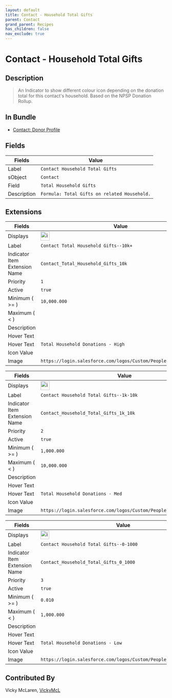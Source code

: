 ```yaml
---
layout: default
title: Contact - Household Total Gifts
parent: Contact
grand_parent: Recipes
has_children: false
nav_exclude: true
---
```


# Contact - Household Total Gifts 

## Description

> An Indicator to show different colour icon depending on the donation total for this contact's household. Based on the NPSP Donation Rollup.  

## In Bundle
* [Contact: Donor Profile](../contact/bundle-contact-donor-profile.md)

## Fields

| Fields | Value | 
|-----------|-----------|
|Label|`Contact Household Total Gifts`|
|sObject|`Contact`|
|Field|`Total Household Gifts`|
|Description|`Formula: Total Gifts on related Household.`


## Extensions

| Fields | Value |
|-----------|-----------|
|Displays|<img width="28" alt="image" src="https://user-images.githubusercontent.com/122455058/228927484-874b83a3-0060-4e05-9b49-cfe10aef4125.png">|
|Label|`Contact Total Household Gifts--10k+`|
|Indicator Item Extension Name|`Contact_Total_Household_Gifts_10k`|
|Priority|`1`|
|Active|`true`|
|Minimum ( >= )|`10,000.000`|
|Maximum ( < )|
|Description|
|Hover Text|
|Hover Text|`Total Household Donations - High`|
|Icon Value|
|Image|`https://login.salesforce.com/logos/Custom/People_Red/logo.png`|


| Fields | Value |
|-----------|-----------|
|Displays|<img width="28" alt="image" src="https://user-images.githubusercontent.com/122455058/228927919-f351a65b-89ba-47fb-a2bf-3bc562b9ac6f.png">
|Label|`Contact Household Total Gifts--1k-10k`|
|Indicator Item Extension Name|`Contact_Household_Total_Gifts_1k_10k`|
|Priority|`2`|
|Active|`true`|
|Minimum ( >= )|`1,000.000`|
|Maximum ( < )|`10,000.000`|
|Description|
|Hover Text|
|Hover Text|`Total Household Donations - Med`|
|Icon Value|
|Image|`https://login.salesforce.com/logos/Custom/People_Yellow/logo.png`|


| Fields | Value |
|-----------|-----------|
|Displays|<img width="27" alt="image" src="https://user-images.githubusercontent.com/122455058/228928266-35380856-ed07-4f5c-96d8-bfeafe420382.png">
|Label|`Contact Household Total Gifts--0-1000`|
|Indicator Item Extension Name|`Contact_Household_Total_Gifts_0_1000`|
|Priority|`3`|
|Active|`true`|
|Minimum ( >= )|`0.010`|
|Maximum ( < )|`1,000.000`|
|Description|
|Hover Text|
|Hover Text|`Total Household Donations - Low`|
|Icon Value|
|Image|`https://login.salesforce.com/logos/Custom/People_Green/logo.png`|


## Contributed By
Vicky McLaren, [VickyMcL](https://github.com/VickyMcL)